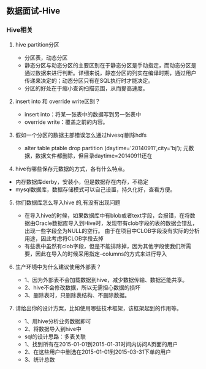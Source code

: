 ## 数据面试-Hive
### Hive相关
1. hive partition分区
	* 分区表，动态分区
	* 静态分区与动态分区的主要区别在于静态分区是手动指定，而动态分区是通过数据来进行判断。详细来说，静态分区的列实在编译时期，通过用户传递来决定的；动态分区只有在SQL执行时才能决定。
	* 分区的好处在于缩小查询扫描范围，从而提高速度。
	
2. insert into 和 override write区别？
	* insert into：将某一张表中的数据写到另一张表中
	* override write：覆盖之前的内容。
	
3. 假如一个分区的数据主部错误怎么通过hivesql删除hdfs
	* alter table ptable drop partition (daytime='20140911',city='bj');
元数据，数据文件都删除，但目录daytime=20140911还在

4. hive有哪些保存元数据的方式，各有什么特点。
 * 内存数据库derby，安装小，但是数据存在内存，不稳定
 * mysql数据库，数据存储模式可以自己设置，持久化好，查看方便。
 
5. 你们数据库怎么导入hive 的,有没有出现问题 
	* 在导入hive的时候，如果数据库中有blob或者text字段，会报错，在将数据由Oracle数据库导入到Hive时，发现带有clob字段的表的数据会错乱，出现一些字段全为NULL的空行。 
由于在项目中CLOB字段没有实际的分析用途，因此考虑将CLOB字段去掉
	* 有些表中虽然有clob字段，但是不能排除掉，因为其他字段使我们所需要，因此在导入的时候采用指定–columns的方式来进行导入 
	
6. 生产环境中为什么建议使用外部表？ 
	* 1、因为外部表不会加载数据到hive，减少数据传输、数据还能共享。 
	* 2、hive不会修改数据，所以无需担心数据的损坏 
	* 3、删除表时，只删除表结构、不删除数据。 

7. 请给出你的设计方案，比如使用哪些技术框架，该框架起到的作用等。 
	* 1、用hive分析业务数据即可 
	* 2、将数据导入到hive中 
	* sql的设计思路：多表关联 
	* 1、找到所有在2015-01-01到2015-01-31时间内访问A页面的用户 
	* 2、在这些用户中删选在2015-01-01到2015-03-31下单的用户 
	* 3、统计总数 